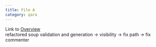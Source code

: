 ```yaml
---
title: File A
category: qara
---
```

Link to [Overview](../overview)  
refactored soup validation and generation -> visibility -> fix path -> fix commenter
